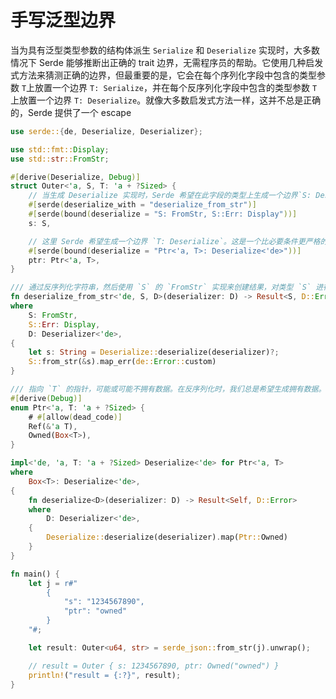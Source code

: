 # 手写泛型边界

当为具有泛型类型参数的结构体派生 `Serialize` 和 `Deserialize` 实现时，大多数情况下 Serde 能够推断出正确的 trait 边界，无需程序员的帮助。它使用几种启发式方法来猜测正确的边界，但最重要的是，它会在每个序列化字段中包含的类型参数 `T`上放置一个边界 `T: Serialize`，并在每个反序列化字段中包含的类型参数 `T` 上放置一个边界 `T: Deserialize`。就像大多数启发式方法一样，这并不总是正确的，Serde 提供了一个 escape

<!-- !PLAYGROUND d2a50878ab69a5786f5a3a11a9de71ea -->

```rust
use serde::{de, Deserialize, Deserializer};

use std::fmt::Display;
use std::str::FromStr;

#[derive(Deserialize, Debug)]
struct Outer<'a, S, T: 'a + ?Sized> {
    // 当生成 Deserialize 实现时，Serde 希望在此字段的类型上生成一个边界`S: Deserialize`。但是，我们将使用类型的 `FromStr` 实现而不是其`Deserialize` 实现，通过 `deserialize_from_str` 来实现结果，因此我们通过为 `deserialize_from_str` 所需的边界覆盖自动生成的边界。
    #[serde(deserialize_with = "deserialize_from_str")]
    #[serde(bound(deserialize = "S: FromStr, S::Err: Display"))]
    s: S,

    // 这里 Serde 希望生成一个边界 `T: Deserialize`。这是一个比必要条件更严格的条件。事实上，下面的 `main` 函数使用 T=str，它并不实现Deserialize。我们通过一个更宽松的边界覆盖自动生成的边界。
    #[serde(bound(deserialize = "Ptr<'a, T>: Deserialize<'de>"))]
    ptr: Ptr<'a, T>,
}

/// 通过反序列化字符串，然后使用 `S` 的 `FromStr` 实现来创建结果，对类型 `S` 进行反序列化。泛型类型 `S` 不需要实现 `Deserialize`。
fn deserialize_from_str<'de, S, D>(deserializer: D) -> Result<S, D::Error>
where
    S: FromStr,
    S::Err: Display,
    D: Deserializer<'de>,
{
    let s: String = Deserialize::deserialize(deserializer)?;
    S::from_str(&s).map_err(de::Error::custom)
}

/// 指向 `T` 的指针，可能或可能不拥有数据。在反序列化时，我们总是希望生成拥有数据。
#[derive(Debug)]
enum Ptr<'a, T: 'a + ?Sized> {
    # #[allow(dead_code)]
    Ref(&'a T),
    Owned(Box<T>),
}

impl<'de, 'a, T: 'a + ?Sized> Deserialize<'de> for Ptr<'a, T>
where
    Box<T>: Deserialize<'de>,
{
    fn deserialize<D>(deserializer: D) -> Result<Self, D::Error>
    where
        D: Deserializer<'de>,
    {
        Deserialize::deserialize(deserializer).map(Ptr::Owned)
    }
}

fn main() {
    let j = r#"
        {
            "s": "1234567890",
            "ptr": "owned"
        }
    "#;

    let result: Outer<u64, str> = serde_json::from_str(j).unwrap();

    // result = Outer { s: 1234567890, ptr: Owned("owned") }
    println!("result = {:?}", result);
}
```
